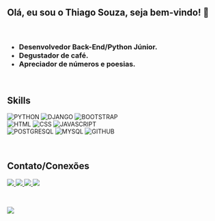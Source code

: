## Olá, eu sou o Thiago Souza, seja bem-vindo! 👋

<br>
<h3>
  <ul>
    <li>Desenvolvedor Back-End/Python Júnior.</li>
    <li>Degustador de café.</li>
    <li>Apreciador de números e poesias.</li>
  </ul>
</h3>
<br>

## Skills
![PYTHON](https://img.shields.io/badge/Python-2B5B84?style=for-the-badge&logo=python&logoColor=white)
![DJANGO](https://img.shields.io/badge/Django-0C4B33?style=for-the-badge&logo=django&logoColor=white)
![BOOTSTRAP](https://img.shields.io/badge/Bootstrap-7952B3?style=for-the-badge&logo=bootstrap&logoColor=white)\
![HTML](https://img.shields.io/badge/HTML5-E34F26?style=for-the-badge&logo=html5&logoColor=white)
![CSS](https://img.shields.io/badge/CSS3-1572B6?style=for-the-badge&logo=css3&logoColor=white)
![JAVASCRIPT](https://img.shields.io/badge/JavaScript-323330?style=for-the-badge&logo=javascript&logoColor=F7DF1E)\
![POSTGRESQL](https://img.shields.io/badge/PostgreSQL-336791?style=for-the-badge&logo=postgresql&logoColor=white)
![MYSQL](https://img.shields.io/badge/MySQL-F7F7F7?style=for-the-badge&logo=mysql&logoColor=black)
![GITHUB](https://img.shields.io/badge/GitHub-161B22?style=for-the-badge&logo=github&logoColor=white)

<br>

## Contato/Conexões
<div>
  <a href="mailto:thiagolsmail@gmail.com" target="_blank">
    <img src="https://img.shields.io/badge/Gmail-D93025?style=for-the-badge&logo=gmail&logoColor=white" target="_blank">
  </a>
  <a href="https://www.linkedin.com/in/thiagosouzalink/" target="_blank">
    <img src="https://img.shields.io/badge/Linkedin-0A66C2?style=for-the-badge&logo=LINKEDIN&logoColor=white" target="_blank">
  </a>
  <a href="https://www.instagram.com/thiagosouzalink/" target="_blank">
    <img src="https://img.shields.io/badge/Instagram-D03475?style=for-the-badge&logo=instagram&logoColor=white" target="_blank">
  </a>
  <a href="https://www.facebook.com/thiagosouzalink/" target="_blank">
    <img src="https://img.shields.io/badge/Facebook-166FE5?style=for-the-badge&logo=facebook&logoColor=white" target="_blank">
  </a>
</div>
<br>

##

<a href="https://github.com/thiagosouzalink/">
  <img src="https://github-readme-stats.vercel.app/api/top-langs/?username=thiagosouzalink&layout=compact&langs_count=6&theme=tokyonight&hide=jupyter%20Notebook" />
</a>









